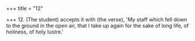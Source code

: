 +++
title = "12"

+++
12. (The student) accepts it with (the verse), 'My staff which fell down to the ground in the open air, that I take up again for the sake of long life, of holiness, of holy lustre.'
